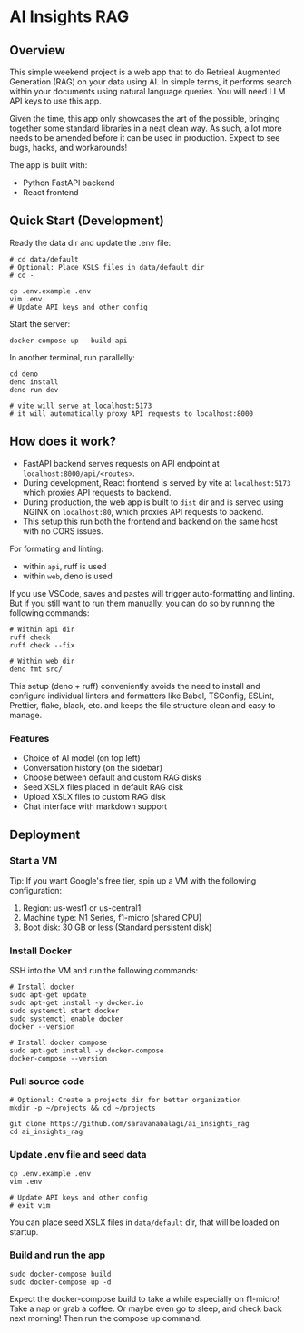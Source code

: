 # AI Insights RAG

## Overview

This simple weekend project is a web app that to do Retrieal Augmented
Generation (RAG) on your data using AI. In simple terms, it performs search
within your documents using natural language queries. You will need LLM API keys
to use this app.

Given the time, this app only showcases the art of the possible, bringing
together some standard libraries in a neat clean way. As such, a lot more needs
to be amended before it can be used in production. Expect to see bugs, hacks,
and workarounds!

The app is built with:

- Python FastAPI backend
- React frontend

## Quick Start (Development)

Ready the data dir and update the .env file:

```
# cd data/default
# Optional: Place XSLS files in data/default dir
# cd -

cp .env.example .env
vim .env
# Update API keys and other config
```

Start the server:

```
docker compose up --build api
```

In another terminal, run parallelly:

```
cd deno
deno install
deno run dev

# vite will serve at localhost:5173
# it will automatically proxy API requests to localhost:8000
```

## How does it work?

- FastAPI backend serves requests on API endpoint at
  `localhost:8000/api/<routes>`.
- During development, React frontend is served by vite at `localhost:5173` which
  proxies API requests to backend.
- During production, the web app is built to `dist` dir and is served using
  NGINX on `localhost:80`, which proxies API requests to backend.
- This setup this run both the frontend and backend on the same host with no
  CORS issues.

For formating and linting:

- within `api`, ruff is used
- within `web`, deno is used

If you use VSCode, saves and pastes will trigger auto-formatting and linting.
But if you still want to run them manually, you can do so by running the
following commands:

```
# Within api dir
ruff check
ruff check --fix

# Within web dir
deno fmt src/
```

This setup (deno + ruff) conveniently avoids the need to install and configure
individual linters and formatters like Babel, TSConfig, ESLint, Prettier, flake,
black, etc. and keeps the file structure clean and easy to manage.

### Features

- Choice of AI model (on top left)
- Conversation history (on the sidebar)
- Choose between default and custom RAG disks
- Seed XSLX files placed in default RAG disk
- Upload XSLX files to custom RAG disk
- Chat interface with markdown support

## Deployment

### Start a VM

Tip: If you want Google's free tier, spin up a VM with the following
configuration:

1. Region: us-west1 or us-central1
2. Machine type: N1 Series, f1-micro (shared CPU)
3. Boot disk: 30 GB or less (Standard persistent disk)

### Install Docker

SSH into the VM and run the following commands:

```
# Install docker
sudo apt-get update
sudo apt-get install -y docker.io
sudo systemctl start docker
sudo systemctl enable docker
docker --version

# Install docker compose
sudo apt-get install -y docker-compose
docker-compose --version
```

### Pull source code

```
# Optional: Create a projects dir for better organization
mkdir -p ~/projects && cd ~/projects

git clone https://github.com/saravanabalagi/ai_insights_rag
cd ai_insights_rag
```

### Update .env file and seed data

```
cp .env.example .env
vim .env

# Update API keys and other config
# exit vim
```

You can place seed XSLX files in `data/default` dir, that will be loaded on
startup.

### Build and run the app

```
sudo docker-compose build
sudo docker-compose up -d
```

Expect the docker-compose build to take a while especially on f1-micro! Take a
nap or grab a coffee. Or maybe even go to sleep, and check back next morning!
Then run the compose up command.
